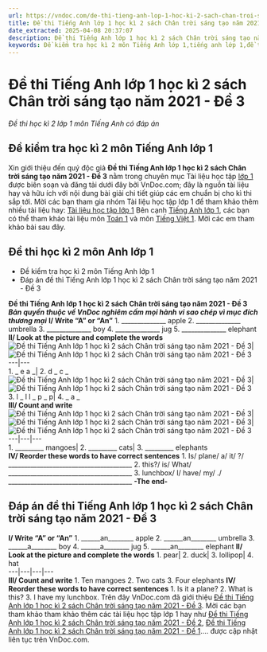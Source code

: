 ```yaml
---
url: https://vndoc.com/de-thi-tieng-anh-lop-1-hoc-ki-2-sach-chan-troi-sang-tao-nam-2021-de-3-231452
title: Đề thi Tiếng Anh lớp 1 học kì 2 sách Chân trời sáng tạo năm 2021 - Đề 3 - Đề thi học kì 2 lớp 1 môn Tiếng Anh có đáp án - VnDoc.com
date_extracted: 2025-04-08 20:37:07
description: Đề thi Tiếng Anh lớp 1 học kì 2 sách Chân trời sáng tạo năm 2021 - Đề 3 do VnDoc.com biên soạn và đăng tải sẽ là nguồn tài liệu hữu ích cho các em nâng cao hiệu quả học tập.
keywords: Đề kiểm tra học kì 2 môn Tiếng Anh lớp 1,tiếng anh lớp 1,đề thi học kì 2 lớp 1,đề thi học kì 2 môn anh lớp 1,đề kiểm tra học kì 2 lớp 1,đề thi học kì 2 lớp 1 môn tiếng anh,đề kiểm tra tiếng anh lớp 1 học kì 2,đề kiểm tra kì 2 lớp 1 môn anh năm 2021,bộ đề thi học kì 2 lớp 1 môn Tiếng anh,Đề thi kì 2 lớp 1 môn tiếng Anh,de kiểm tra tiếng anh lớp 1 học kì 2,đề thi tiếng anh lớp 1 học kì 2,bài kiểm tra tiếng anh lớp 1 học kì 2
---
```


# Đề thi Tiếng Anh lớp 1 học kì 2 sách Chân trời sáng tạo năm 2021 - Đề 3
 _Đề thi học kì 2 lớp 1 môn Tiếng Anh có đáp án_
## Đề kiểm tra học kì 2 môn Tiếng Anh lớp 1
Xin giới thiệu đến quý độc giả **Đề thi Tiếng Anh lớp 1 học kì 2 sách Chân trời sáng tạo năm 2021 - Đề 3** nằm trong chuyên mục Tài liệu học tập [lớp 1](<https://vndoc.com/tai-lieu-hoc-tap-lop1>) được biên soạn và đăng tải dưới đây bởi VnDoc.com; đây là nguồn tài liệu hay và hữu ích với nội dung bài giải chi tiết giúp các em chuẩn bị cho kì thi sắp tới.
Mời các bạn tham gia nhóm Tài liệu học tập lớp 1 để tham khảo thêm nhiều tài liệu hay: [Tài liệu học tập lớp 1](</goto?u=aHR0cHM6Ly93d3cuZmFjZWJvb2suY29tL2dyb3Vwcy9UYWkubGlldS5ob2MudGFwLmxvcC4xLlZORE9D>)
Bên cạnh [Tiếng Anh lớp 1](<https://vndoc.com/tieng-anh-lop-1-chan-troi-sang-tao>), các bạn có thể tham khảo tài liệu môn [Toán 1](<https://vndoc.com/toan-lop1>) và môn [Tiếng Việt 1](<https://vndoc.com/tieng-viet-lop1>). Mời các em tham khảo bài sau đây.
## Đề thi học kì 2 môn Anh lớp 1
  * Đề kiểm tra học kì 2 môn Tiếng Anh lớp 1
  * Đáp án đề thi Tiếng Anh lớp 1 học kì 2 sách Chân trời sáng tạo năm 2021 - Đề 3

**Đề thi Tiếng Anh lớp 1 học kì 2 sách Chân trời sáng tạo năm 2021 - Đề 3**
 _**Bản quyền thuộc về VnDoc nghiêm cấm mọi hành vi sao chép vì mục đích thương mại**_
**I/ Write “A” or “An”**
1\. \_\_\_\_\_\_\_\_\_\_\_\_\_\_ apple
2\. \_\_\_\_\_\_\_\_\_\_\_\_\_\_ umbrella
3\. \_\_\_\_\_\_\_\_\_\_\_\_\_\_ boy
4\. \_\_\_\_\_\_\_\_\_\_\_\_\_\_ jug
5\. \_\_\_\_\_\_\_\_\_\_\_\_\_\_ elephant
**II/ Look at the picture and complete the words**
![Đề thi Tiếng Anh lớp 1 học kì 2 sách Chân trời sáng tạo năm 2021 - Đề 3](https://i.vdoc.vn/data/image/2021/05/03/de-thi-tieng-anh-lop-1-hoc-ki-2-sach-chan-troi-sang-tao-nam-2021-de-3-1.jpg)| ![Đề thi Tiếng Anh lớp 1 học kì 2 sách Chân trời sáng tạo năm 2021 - Đề 3](https://i.vdoc.vn/data/image/2021/05/03/de-thi-tieng-anh-lop-1-hoc-ki-2-sach-chan-troi-sang-tao-nam-2021-de-3-2.jpg)  
---|---  
1\. \_ e a \_| 2\. d \_ c \_  
![Đề thi Tiếng Anh lớp 1 học kì 2 sách Chân trời sáng tạo năm 2021 - Đề 3](https://i.vdoc.vn/data/image/2021/05/03/de-thi-tieng-anh-lop-1-hoc-ki-2-sach-chan-troi-sang-tao-nam-2021-de-3-3.jpg)| ![Đề thi Tiếng Anh lớp 1 học kì 2 sách Chân trời sáng tạo năm 2021 - Đề 3](https://i.vdoc.vn/data/image/2021/05/03/de-thi-tieng-anh-lop-1-hoc-ki-2-sach-chan-troi-sang-tao-nam-2021-de-3-4.png)  
3\. l \_ l l \_ p \_ p| 4\. \_ a \_  
**III/ Count and write**
![Đề thi Tiếng Anh lớp 1 học kì 2 sách Chân trời sáng tạo năm 2021 - Đề 3](https://i.vdoc.vn/data/image/2021/05/03/de-thi-tieng-anh-lop-1-hoc-ki-2-sach-chan-troi-sang-tao-nam-2021-de-3-5.jpg)| ![Đề thi Tiếng Anh lớp 1 học kì 2 sách Chân trời sáng tạo năm 2021 - Đề 3](https://i.vdoc.vn/data/image/2021/05/03/de-thi-tieng-anh-lop-1-hoc-ki-2-sach-chan-troi-sang-tao-nam-2021-de-3-6.jpg)| ![Đề thi Tiếng Anh lớp 1 học kì 2 sách Chân trời sáng tạo năm 2021 - Đề 3](https://i.vdoc.vn/data/image/2021/05/03/de-thi-tieng-anh-lop-1-hoc-ki-2-sach-chan-troi-sang-tao-nam-2021-de-3-7.jpg)  
---|---|---  
1\. \_\_\_\_\_\_\_\_\_ mangoes| 2\. \_\_\_\_\_\_\_\_\_ cats| 3\. \_\_\_\_\_\_\_\_\_ elephants  
**IV/ Reorder these words to have correct sentences**
1\. Is/ plane/ a/ it/ ?/
\_\_\_\_\_\_\_\_\_\_\_\_\_\_\_\_\_\_\_\_\_\_\_\_\_\_\_\_\_\_\_\_\_\_\_\_\_\_\_
2\. this?/ is/ What/
\_\_\_\_\_\_\_\_\_\_\_\_\_\_\_\_\_\_\_\_\_\_\_\_\_\_\_\_\_\_\_\_\_\_\_\_\_\_\_
3\. lunchbox/ I/ have/ my/ ./
\_\_\_\_\_\_\_\_\_\_\_\_\_\_\_\_\_\_\_\_\_\_\_\_\_\_\_\_\_\_\_\_\_\_\_\_\_\_\_
**-The end-**
## Đáp án đề thi Tiếng Anh lớp 1 học kì 2 sách Chân trời sáng tạo năm 2021 - Đề 3
**I/ Write “A” or “An”**
1\. \_\_\_\_\_\_an\_\_\_\_\_\_\_\_ apple
2\. \_\_\_\_\_\_an\_\_\_\_\_\_\_\_ umbrella
3\. \_\_\_\_\_\_a\_\_\_\_\_\_\_\_ boy
4\. \_\_\_\_\_\_a\_\_\_\_\_\_\_\_ jug
5\. \_\_\_\_\_\_an\_\_\_\_\_\_\_\_ elephant
**II/ Look at the picture and complete the words**
1\. pear| 2\. duck| 3\. lollipop| 4\. hat  
---|---|---|---  
**III/ Count and write**
1\. Ten mangoes
2\. Two cats
3\. Four elephants
**IV/ Reorder these words to have correct sentences**
1\. Is it a plane?
2\. What is this?
3\. I have my lunchbox.
Trên đây VnDoc.com đã giới thiệu [Đề thi Tiếng Anh lớp 1 học kì 2 sách Chân trời sáng tạo năm 2021 - Đề 3](<https://vndoc.com/de-thi-tieng-anh-lop-1-hoc-ki-2-sach-chan-troi-sang-tao-nam-2021-de-3-231452>). Mời các bạn tham khảo tham khảo thêm các tài liệu học tập lớp 1 hay như [Đề thi Tiếng Anh lớp 1 học kì 2 sách Chân trời sáng tạo năm 2021 - Đề 2](<https://vndoc.com/de-thi-tieng-anh-lop-1-hoc-ki-2-sach-chan-troi-sang-tao-nam-2021-de-2-230370>), [Đề thi Tiếng Anh lớp 1 học kì 2 sách Chân trời sáng tạo năm 2021 - Đề 1](<https://vndoc.com/de-thi-tieng-anh-lop-1-hoc-ki-2-sach-chan-troi-sang-tao-nam-2021-de-1-230238>).... được cập nhật liên tục trên VnDoc.com.
